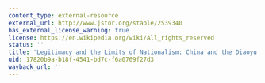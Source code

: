 ```yaml
---
content_type: external-resource
external_url: http://www.jstor.org/stable/2539340
has_external_license_warning: true
license: https://en.wikipedia.org/wiki/All_rights_reserved
status: ''
title: 'Legitimacy and the Limits of Nationalism: China and the Diaoyu Islands'
uid: 17820b9a-b18f-4541-bd7c-f6a0769f27d3
wayback_url: ''
---
```


